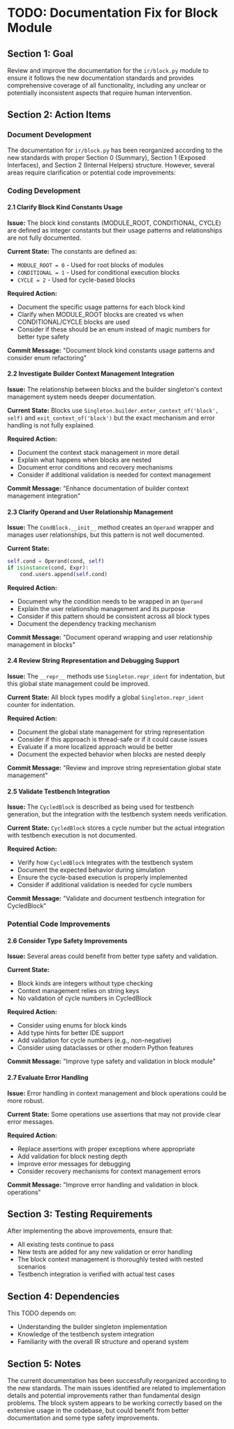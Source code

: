 # TODO: Documentation Fix for Block Module

## Section 1: Goal

Review and improve the documentation for the `ir/block.py` module to ensure it follows the new documentation standards and provides comprehensive coverage of all functionality, including any unclear or potentially inconsistent aspects that require human intervention.

## Section 2: Action Items

### Document Development

The documentation for `ir/block.py` has been reorganized according to the new standards with proper Section 0 (Summary), Section 1 (Exposed Interfaces), and Section 2 (Internal Helpers) structure. However, several areas require clarification or potential code improvements:

### Coding Development

#### 2.1 Clarify Block Kind Constants Usage
**Issue:** The block kind constants (MODULE_ROOT, CONDITIONAL, CYCLE) are defined as integer constants but their usage patterns and relationships are not fully documented.

**Current State:** The constants are defined as:
- `MODULE_ROOT = 0` - Used for root blocks of modules
- `CONDITIONAL = 1` - Used for conditional execution blocks  
- `CYCLE = 2` - Used for cycle-based blocks

**Required Action:** 
- Document the specific usage patterns for each block kind
- Clarify when MODULE_ROOT blocks are created vs when CONDITIONAL/CYCLE blocks are used
- Consider if these should be an enum instead of magic numbers for better type safety

**Commit Message:** "Document block kind constants usage patterns and consider enum refactoring"

#### 2.2 Investigate Builder Context Management Integration
**Issue:** The relationship between blocks and the builder singleton's context management system needs deeper documentation.

**Current State:** Blocks use `Singleton.builder.enter_context_of('block', self)` and `exit_context_of('block')` but the exact mechanism and error handling is not fully explained.

**Required Action:**
- Document the context stack management in more detail
- Explain what happens when blocks are nested
- Document error conditions and recovery mechanisms
- Consider if additional validation is needed for context management

**Commit Message:** "Enhance documentation of builder context management integration"

#### 2.3 Clarify Operand and User Relationship Management
**Issue:** The `CondBlock.__init__` method creates an `Operand` wrapper and manages user relationships, but this pattern is not well documented.

**Current State:** 
```python
self.cond = Operand(cond, self)
if isinstance(cond, Expr):
    cond.users.append(self.cond)
```

**Required Action:**
- Document why the condition needs to be wrapped in an `Operand`
- Explain the user relationship management and its purpose
- Consider if this pattern should be consistent across all block types
- Document the dependency tracking mechanism

**Commit Message:** "Document operand wrapping and user relationship management in blocks"

#### 2.4 Review String Representation and Debugging Support
**Issue:** The `__repr__` methods use `Singleton.repr_ident` for indentation, but this global state management could be improved.

**Current State:** All block types modify a global `Singleton.repr_ident` counter for indentation.

**Required Action:**
- Document the global state management for string representation
- Consider if this approach is thread-safe or if it could cause issues
- Evaluate if a more localized approach would be better
- Document the expected behavior when blocks are nested deeply

**Commit Message:** "Review and improve string representation global state management"

#### 2.5 Validate Testbench Integration
**Issue:** The `CycledBlock` is described as being used for testbench generation, but the integration with the testbench system needs verification.

**Current State:** `CycledBlock` stores a cycle number but the actual integration with testbench execution is not documented.

**Required Action:**
- Verify how `CycledBlock` integrates with the testbench system
- Document the expected behavior during simulation
- Ensure the cycle-based execution is properly implemented
- Consider if additional validation is needed for cycle numbers

**Commit Message:** "Validate and document testbench integration for CycledBlock"

### Potential Code Improvements

#### 2.6 Consider Type Safety Improvements
**Issue:** Several areas could benefit from better type safety and validation.

**Current State:** 
- Block kinds are integers without type checking
- Context management relies on string keys
- No validation of cycle numbers in CycledBlock

**Required Action:**
- Consider using enums for block kinds
- Add type hints for better IDE support
- Add validation for cycle numbers (e.g., non-negative)
- Consider using dataclasses or other modern Python features

**Commit Message:** "Improve type safety and validation in block module"

#### 2.7 Evaluate Error Handling
**Issue:** Error handling in context management and block operations could be more robust.

**Current State:** Some operations use assertions that may not provide clear error messages.

**Required Action:**
- Replace assertions with proper exceptions where appropriate
- Add validation for block nesting depth
- Improve error messages for debugging
- Consider recovery mechanisms for context management errors

**Commit Message:** "Improve error handling and validation in block operations"

## Section 3: Testing Requirements

After implementing the above improvements, ensure that:
- All existing tests continue to pass
- New tests are added for any new validation or error handling
- The block context management is thoroughly tested with nested scenarios
- Testbench integration is verified with actual test cases

## Section 4: Dependencies

This TODO depends on:
- Understanding the builder singleton implementation
- Knowledge of the testbench system integration
- Familiarity with the overall IR structure and operand system

## Section 5: Notes

The current documentation has been successfully reorganized according to the new standards. The main issues identified are related to implementation details and potential improvements rather than fundamental design problems. The block system appears to be working correctly based on the extensive usage in the codebase, but could benefit from better documentation and some type safety improvements.
